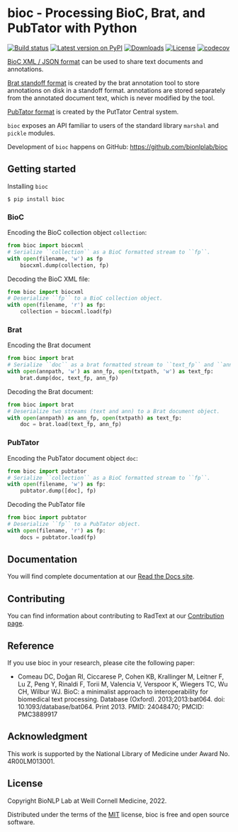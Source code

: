 # bioc - Processing BioC, Brat, and PubTator with Python

[![Build
status](https://github.com/bionlplab/bioc/actions/workflows/pytest.yml/badge.svg)](https://github.com/bionlplab/bioc/)
[![Latest version on
PyPI](https://img.shields.io/pypi/v/bioc.svg)](https://pypi.python.org/pypi/bioc)
[![Downloads](https://img.shields.io/pypi/dm/bioc.svg)](https://pypi.python.org/pypi/bioc)
[![License](https://img.shields.io/pypi/l/bioc.svg)](https://opensource.org/licenses/MIT)
[![codecov](https://codecov.io/gh/bionlplab/bioc/branch/master/graph/badge.svg?token=3kEUctqxTx)](https://codecov.io/gh/bionlplab/bioc)

[BioC XML / JSON format](http://bioc.sourceforge.net/) can be used to
share text documents and annotations.

[Brat standoff format](https://brat.nlplab.org/standoff.html) is created by the brat annotation tool to store
annotations on disk in a standoff format. annotations are stored separately from the annotated document text, which is
never modified by the tool.

[PubTator format](https://www.ncbi.nlm.nih.gov/research/pubtator/) is created by the PutTator Central system.

`bioc` exposes an API familiar to users of the standard library
`marshal` and `pickle` modules.

Development of `bioc` happens on GitHub:
<https://github.com/bionlplab/bioc>

## Getting started

Installing `bioc`

```shell
$ pip install bioc
```

### BioC

Encoding the BioC collection object `collection`:

```python
from bioc import biocxml
# Serialize ``collection`` as a BioC formatted stream to ``fp``.
with open(filename, 'w') as fp
    biocxml.dump(collection, fp)
```

Decoding the BioC XML file:

```python
from bioc import biocxml
# Deserialize ``fp`` to a BioC collection object.
with open(filename, 'r') as fp:
    collection = biocxml.load(fp)
```

### Brat

Encoding the Brat document

```python
from bioc import brat
# Serialize ``doc`` as a brat formatted stream to ``text_fp`` and ``ann_fp``.
with open(annpath, 'w') as ann_fp, open(txtpath, 'w') as text_fp:
    brat.dump(doc, text_fp, ann_fp)
```

Decoding the Brat document:

```python
from bioc import brat
# Deserialize two streams (text and ann) to a Brat document object.
with open(annpath) as ann_fp, open(txtpath) as text_fp:
    doc = brat.load(text_fp, ann_fp)
```

### PubTator

Encoding the PubTator document object `doc`:

```python
from bioc import pubtator
# Serialize ``collection`` as a BioC formatted stream to ``fp``.
with open(filename, 'w') as fp:
    pubtator.dump([doc], fp)
```

Decoding the PubTator file

```python
from bioc import pubtator
# Deserialize ``fp`` to a PubTator object.
with open(filename, 'r') as fp:
    docs = pubtator.load(fp)
```

## Documentation

You will find complete documentation at our [Read the Docs
site](https://bioc.readthedocs.io/en/latest/index.html).

## Contributing

You can find information about contributing to RadText at our [Contribution
page](https://bioc.readthedocs.io/en/latest/contribute.html).

## Reference

If you use bioc in your research, please cite the following paper:

  - Comeau DC, Doğan RI, Ciccarese P, Cohen KB, Krallinger M, Leitner F, Lu Z, Peng Y, Rinaldi F, Torii M, 
    Valencia V, Verspoor K, Wiegers TC, Wu CH, Wilbur WJ. BioC: a minimalist approach to interoperability 
    for biomedical text processing. Database (Oxford). 2013;2013:bat064. doi: 10.1093/database/bat064. 
    Print 2013. PMID: 24048470; PMCID: PMC3889917
    
## Acknowledgment

This work is supported by the National Library of Medicine under Award No.
4R00LM013001.
    
## License

Copyright BioNLP Lab at Weill Cornell Medicine, 2022.

Distributed under the terms of the [MIT](https://github.com/bionlplab/bioc/blob/master/LICENSE) license, 
bioc is free and open source software.
